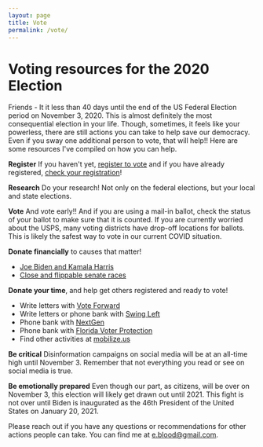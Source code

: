 ```yaml
---
layout: page
title: Vote
permalink: /vote/
---
```

# Voting resources for the 2020 Election

Friends - It it less than 40 days until the end of the US Federal Election period on November 3, 2020. This is almost definitely the most consequential election in your life. Though, sometimes, it feels like your powerless, there are still actions you can take to help save our democracy. Even if you sway one additional person to vote, that will help!! Here are some resources I've compiled on how you can help. 

**Register** If you haven't yet, [register to vote](https://www.vote.org/register-to-vote/) and if you have already registered, [check your registration](https://www.vote.org/am-i-registered-to-vote/)!

**Research** Do your research! Not only on the federal elections, but your local and state elections. 

**Vote** And vote early!! And if you are using a mail-in ballot, check the status of your ballot to make sure that it is counted. If you are currently worried about the USPS, many voting districts have drop-off locations for ballots. This is likely the safest way to vote in our current COVID situation. 

**Donate financially** to causes that matter! 
* [Joe Biden and Kamala Harris](https://secure.actblue.com/donate/biden2020_fr_web)
* [Close and flippable senate races](https://secure.actblue.com/donate/getmitch)

**Donate your time**, and help get others registered and ready to vote!
* Write letters with [Vote Forward]( https://votefwd.org/)
* Write letters or phone bank with [Swing Left](https://swingleft.org)
* Phone bank with [NextGen](https://www.mobilize.us/nextgen/event/301653/)
* Phone bank with [Florida Voter Protection](https://www.mobilize.us/flavopro/event/325455/)
* Find other activities at [mobilize.us](https://mobilize.us)  

**Be critical**  Disinformation campaigns on social media will be at an all-time high until November 3. Remember that not everything you read or see on social media is true. 

**Be emotionally prepared** Even though our part, as citizens, will be over on November 3, this election will likely get drawn out until 2021. This fight is not over until Biden is inaugurated as the 46th President of the United States on January 20, 2021. 

Please reach out if you have any questions or recommendations for other actions people can take. You can find me at [e.blood@gmail.com](mailto:e.blood@gmail.com).

